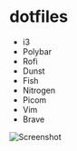 # dotfiles
* i3
* Polybar
* Rofi
* Dunst
* Fish
* Nitrogen
* Picom
* Vim
* Brave

![Screenshot](/desktop.png?raw=true "Screenshot")
